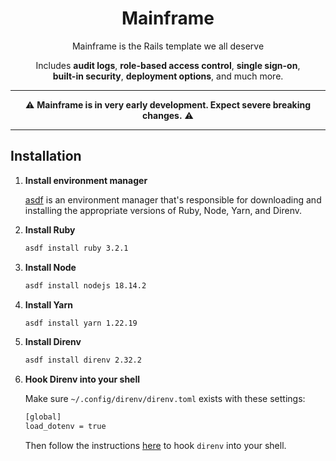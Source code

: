 <div align="center">

# Mainframe

Mainframe is the Rails template we all deserve

Includes **audit logs**, **role-based access control**, **single sign-on**, <br>
**built-in security**, **deployment options**, and much more.

---

:warning: **Mainframe is in very early development. Expect severe breaking changes.** :warning:

---

</div>

## Installation

1. **Install environment manager**

	 [asdf][asdf] is an environment manager that's responsible for downloading and
   installing the appropriate versions of Ruby, Node, Yarn, and Direnv.

2. **Install Ruby**

	 ```bash
   asdf install ruby 3.2.1
   ```

3. **Install Node**

   ```bash
   asdf install nodejs 18.14.2
   ```
   
4. **Install Yarn**

	 ```bash
   asdf install yarn 1.22.19
   ```
  
5. **Install Direnv**

	 ```bash
   asdf install direnv 2.32.2
   ```
 
6. **Hook Direnv into your shell**

	 Make sure `~/.config/direnv/direnv.toml` exists with these settings:

   ```bash
   [global]
   load_dotenv = true
   ```
   
	 Then follow the instructions [here][direnv-hook] to hook `direnv` into your shell.

[asdf]: https://asdf-vm.com/guide/getting-started.html
[direnv-hook]: https://direnv.net/docs/hook.html
